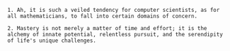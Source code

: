 	1. Ah, it is such a veiled tendency for computer scientists, as for all mathematicians, to fall into certain domains of concern.

	2. Mastery is not merely a matter of time and effort; it is the alchemy of innate potential, relentless pursuit, and the serendipity of life's unique challenges.
